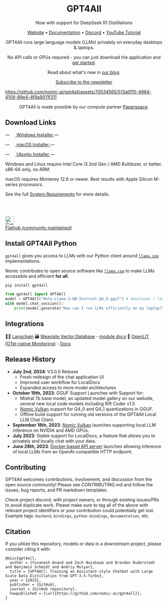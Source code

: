 <h1 align="center">GPT4All</h1>

<p align="center">
  Now with support for DeepSeek R1 Distillations
</p>

<p align="center">
  <a href="https://www.nomic.ai/gpt4all">Website</a> &bull; <a href="https://docs.gpt4all.io">Documentation</a> &bull; <a href="https://discord.gg/mGZE39AS3e">Discord</a> &bull; <a href="https://www.youtube.com/watch?v=gQcZDXRVJok">YouTube Tutorial</a>
</p>

<p align="center">
  GPT4All runs large language models (LLMs) privately on everyday desktops & laptops.
</p>
<p align="center">
  No API calls or GPUs required - you can just download the application and <a href="https://docs.gpt4all.io/gpt4all_desktop/quickstart.html#quickstart">get started</a>.
</p>

<p align="center">
  Read about what's new in <a href="https://www.nomic.ai/blog/tag/gpt4all">our blog</a>.
</p>
<p align="center">
  <a href="https://nomic.ai/gpt4all/#newsletter-form">Subscribe to the newsletter</a>
</p>

https://github.com/nomic-ai/gpt4all/assets/70534565/513a0f15-4964-4109-89e4-4f9a9011f311

<p align="center">
GPT4All is made possible by our compute partner <a href="https://www.paperspace.com/">Paperspace</a>.
</p>

## Download Links

<p>
  &mdash; <a href="https://gpt4all.io/installers/gpt4all-installer-win64.exe">
    <img src="gpt4all-bindings/python/docs/assets/windows.png" style="height: 1em; width: auto" /> Windows Installer
  </a> &mdash;
</p>
<p>
  &mdash; <a href="https://gpt4all.io/installers/gpt4all-installer-darwin.dmg">
    <img src="gpt4all-bindings/python/docs/assets/mac.png" style="height: 1em; width: auto" /> macOS Installer
  </a> &mdash;
</p>
<p>
  &mdash; <a href="https://gpt4all.io/installers/gpt4all-installer-linux.run">
    <img src="gpt4all-bindings/python/docs/assets/ubuntu.svg" style="height: 1em; width: auto" /> Ubuntu Installer
  </a> &mdash;
</p>
<p>
  Windows and Linux require Intel Core i3 2nd Gen / AMD Bulldozer, or better. x86-64 only, no ARM.
</p>
<p>
  macOS requires Monterey 12.6 or newer. Best results with Apple Silicon M-series processors.
</p>

See the full [System Requirements](gpt4all-chat/system_requirements.md) for more details.

<br/>
<br/>
<p>
  <a href='https://flathub.org/apps/io.gpt4all.gpt4all'>
    <img style="height: 2em; width: auto" alt='Get it on Flathub' src='https://flathub.org/api/badge'><br/>
    Flathub (community maintained)
  </a>
</p>

## Install GPT4All Python

`gpt4all` gives you access to LLMs with our Python client around [`llama.cpp`](https://github.com/ggerganov/llama.cpp) implementations. 

Nomic contributes to open source software like [`llama.cpp`](https://github.com/ggerganov/llama.cpp) to make LLMs accessible and efficient **for all**.

```bash
pip install gpt4all
```

```python
from gpt4all import GPT4All
model = GPT4All("Meta-Llama-3-8B-Instruct.Q4_0.gguf") # downloads / loads a 4.66GB LLM
with model.chat_session():
    print(model.generate("How can I run LLMs efficiently on my laptop?", max_tokens=1024))
```


## Integrations

:parrot::link: [Langchain](https://python.langchain.com/v0.2/docs/integrations/providers/gpt4all/)
:card_file_box: [Weaviate Vector Database](https://github.com/weaviate/weaviate) - [module docs](https://weaviate.io/developers/weaviate/modules/retriever-vectorizer-modules/text2vec-gpt4all)
:telescope: [OpenLIT (OTel-native Monitoring)](https://github.com/openlit/openlit) - [Docs](https://docs.openlit.io/latest/integrations/gpt4all)

## Release History
- **July 2nd, 2024**: V3.0.0 Release
    - Fresh redesign of the chat application UI
    - Improved user workflow for LocalDocs
    - Expanded access to more model architectures
- **October 19th, 2023**: GGUF Support Launches with Support for:
    - Mistral 7b base model, an updated model gallery on our website, several new local code models including Rift Coder v1.5
    - [Nomic Vulkan](https://blog.nomic.ai/posts/gpt4all-gpu-inference-with-vulkan) support for Q4\_0 and Q4\_1 quantizations in GGUF.
    - Offline build support for running old versions of the GPT4All Local LLM Chat Client.
- **September 18th, 2023**: [Nomic Vulkan](https://blog.nomic.ai/posts/gpt4all-gpu-inference-with-vulkan) launches supporting local LLM inference on NVIDIA and AMD GPUs.
- **July 2023**: Stable support for LocalDocs, a feature that allows you to privately and locally chat with your data.
- **June 28th, 2023**: [Docker-based API server] launches allowing inference of local LLMs from an OpenAI-compatible HTTP endpoint.

[Docker-based API server]: https://github.com/nomic-ai/gpt4all/tree/cef74c2be20f5b697055d5b8b506861c7b997fab/gpt4all-api

## Contributing
GPT4All welcomes contributions, involvement, and discussion from the open source community!
Please see CONTRIBUTING.md and follow the issues, bug reports, and PR markdown templates.

Check project discord, with project owners, or through existing issues/PRs to avoid duplicate work.
Please make sure to tag all of the above with relevant project identifiers or your contribution could potentially get lost.
Example tags: `backend`, `bindings`, `python-bindings`, `documentation`, etc.

## Citation

If you utilize this repository, models or data in a downstream project, please consider citing it with:
```
@misc{gpt4all,
  author = {Yuvanesh Anand and Zach Nussbaum and Brandon Duderstadt and Benjamin Schmidt and Andriy Mulyar},
  title = {GPT4All: Training an Assistant-style Chatbot with Large Scale Data Distillation from GPT-3.5-Turbo},
  year = {2023},
  publisher = {GitHub},
  journal = {GitHub repository},
  howpublished = {\url{https://github.com/nomic-ai/gpt4all}},
}
```

